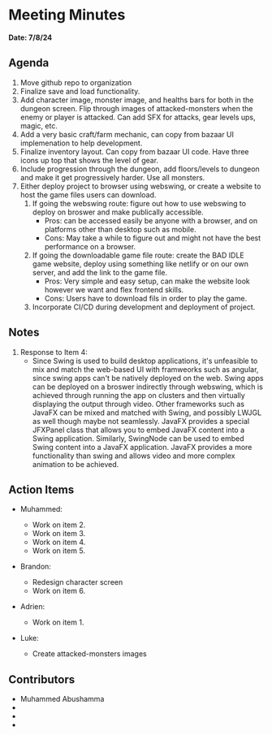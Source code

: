 # Meeting Minutes
**Date: 7/8/24**

## Agenda
1. Move github repo to organization
2. Finalize save and load functionality.
3. Add character image, monster image, and healths bars for both in the dungeon screen. Flip through images of attacked-monsters when the enemy or player is attacked. Can add SFX for attacks, gear levels ups, magic, etc. 
4. Add a very basic craft/farm mechanic, can copy from bazaar UI implemenation to help development.
5. Finalize inventory layout. Can copy from bazaar UI code. Have three icons up top that shows the level of gear. 
6. Include progression through the dungeon, add floors/levels to dungeon and make it get progressively harder. Use all monsters. 
7. Either deploy project to browser using webswing, or create a website to host the game files users can download.
   1. If going the webswing route: figure out how to use webswing to deploy on broswer and make publically accessible.
      * Pros: can be accessed easily be anyone with a browser, and on platforms other than desktop such as mobile.
      * Cons: May take a while to figure out and might not have the best performance on a browser. 
   3. If going the downloadable game file route: create the BAD IDLE game website, deploy using something like netlify or on our own server, and add the link to the game file.
      * Pros: Very simple and easy setup, can make the website look however we want and flex frontend skills.
      * Cons: Users have to download fils in order to play the game.
   5. Incorporate CI/CD during development and deployment of project.

## Notes
1. Response to Item 4:
   * Since Swing is used to build desktop applications, it's unfeasible to mix and match the web-based UI with framweorks such as angular, since swing apps can't be natively deployed on the web. Swing apps can be deployed on a broswer indirectly through webswing, which is achieved through running the app on clusters and then virtually displaying the output through video. Other frameworks such as JavaFX can be mixed and matched with Swing, and possibly LWJGL as well though maybe not seamlessly. JavaFX provides a special JFXPanel class that allows you to embed JavaFX content into a Swing application. Similarly, SwingNode can be used to embed Swing content into a JavaFX application. JavaFX provides a more functionality than swing and allows video and more complex animation to be achieved. 

## Action Items
* Muhammed:
    * Work on item 2.
    * Work on item 3.
    * Work on item 4.
    * Work on item 5.
 
* Brandon:
    * Redesign character screen 
    * Work on item 6.
 
* Adrien:
    * Work on item 1.
 
* Luke:
   * Create attacked-monsters images 

## Contributors
* Muhammed Abushamma
*
*
*
